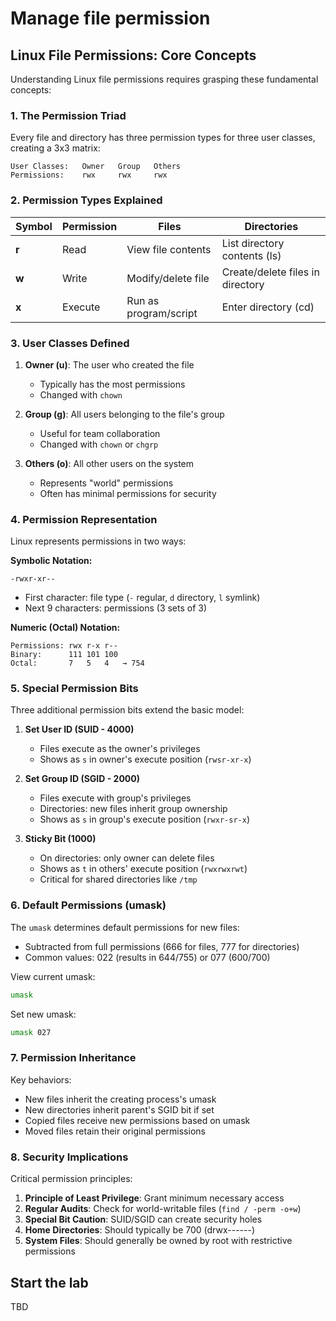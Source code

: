 # Manage file permission

## Linux File Permissions: Core Concepts

Understanding Linux file permissions requires grasping these fundamental concepts:

### 1. The Permission Triad

Every file and directory has three permission types for three user classes, creating a 3x3 matrix:

```
User Classes:   Owner   Group   Others
Permissions:    rwx     rwx     rwx
```

### 2. Permission Types Explained

| Symbol | Permission | Files                          | Directories                     |
|--------|------------|--------------------------------|----------------------------------|
| **r**  | Read       | View file contents             | List directory contents (ls)     |
| **w**  | Write      | Modify/delete file             | Create/delete files in directory |
| **x**  | Execute    | Run as program/script          | Enter directory (cd)             |

### 3. User Classes Defined

1. **Owner (u)**: The user who created the file
   - Typically has the most permissions
   - Changed with `chown`

2. **Group (g)**: All users belonging to the file's group
   - Useful for team collaboration
   - Changed with `chown` or `chgrp`

3. **Others (o)**: All other users on the system
   - Represents "world" permissions
   - Often has minimal permissions for security

### 4. Permission Representation

Linux represents permissions in two ways:

**Symbolic Notation:**
```
-rwxr-xr--
```
- First character: file type (`-` regular, `d` directory, `l` symlink)
- Next 9 characters: permissions (3 sets of 3)

**Numeric (Octal) Notation:**
```
Permissions: rwx r-x r--
Binary:      111 101 100
Octal:       7   5   4   → 754
```

### 5. Special Permission Bits

Three additional permission bits extend the basic model:

1. **Set User ID (SUID - 4000)**
   - Files execute as the owner's privileges
   - Shows as `s` in owner's execute position (`rwsr-xr-x`)

2. **Set Group ID (SGID - 2000)**
   - Files execute with group's privileges
   - Directories: new files inherit group ownership
   - Shows as `s` in group's execute position (`rwxr-sr-x`)

3. **Sticky Bit (1000)**
   - On directories: only owner can delete files
   - Shows as `t` in others' execute position (`rwxrwxrwt`)
   - Critical for shared directories like `/tmp`

### 6. Default Permissions (umask)

The `umask` determines default permissions for new files:
- Subtracted from full permissions (666 for files, 777 for directories)
- Common values: 022 (results in 644/755) or 077 (600/700)

View current umask:
```bash
umask
```

Set new umask:
```bash
umask 027
```

### 7. Permission Inheritance

Key behaviors:
- New files inherit the creating process's umask
- New directories inherit parent's SGID bit if set
- Copied files receive new permissions based on umask
- Moved files retain their original permissions

### 8. Security Implications

Critical permission principles:
1. **Principle of Least Privilege**: Grant minimum necessary access
2. **Regular Audits**: Check for world-writable files (`find / -perm -o+w`)
3. **Special Bit Caution**: SUID/SGID can create security holes
4. **Home Directories**: Should typically be 700 (drwx------)
5. **System Files**: Should generally be owned by root with restrictive permissions

## Start the lab
TBD